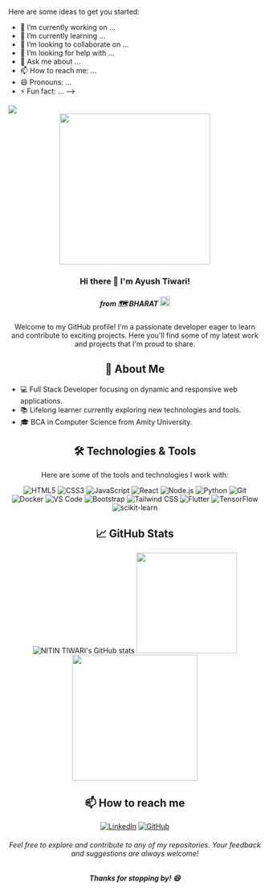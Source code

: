 Here are some ideas to get you started:

- 🔭 I’m currently working on ...
- 🌱 I’m currently learning ...
- 👯 I’m looking to collaborate on ...
- 🤔 I’m looking for help with ...
- 💬 Ask me about ...
- 📫 How to reach me: ...
- 😄 Pronouns: ...
- ⚡ Fun fact: ...
-->

 <img src="https://visitor-badge.laobi.icu/badge?page_id=Ayu-hack.Ayu-hack&"  />
 
<div align="center">
<img src= "https://media.giphy.com/media/v1.Y2lkPTc5MGI3NjExZDBlenJtYTZiY3RucnM2ZzdjZ3F1dGFpY3JxcGM4eHVncjd0dHY5cCZlcD12MV9pbnRlcm5hbF9naWZfYnlfaWQmY3Q9Zw/2IudUHdI075HL02Pkk/giphy.gif" height="300px">
 
### Hi there 👋 I'm Ayush Tiwari!
##### from 🗺️ BHARAT <img src="https://media.giphy.com/media/v1.Y2lkPTc5MGI3NjExNnF1NGh2bTQ2OHB4c2w1ejkybDRnaXlwbjh2Zm1oYmliN203OWFuMCZlcD12MV9pbnRlcm5hbF9naWZfYnlfaWQmY3Q9cw/3ko3ZmwnSOpPmPkBsb/giphy.gif" height="20px" width="20px">

Welcome to my GitHub profile! I'm a passionate developer eager to learn and contribute to exciting projects. Here you'll find some of my latest work and projects that I'm proud to share.

## 🚀 About Me
<UL align="left">
<li>💻 Full Stack Developer focusing on dynamic and responsive web applications.</li>
<li> 📚 Lifelong learner currently exploring new technologies and tools.</li>
<li> 🎓 BCA in Computer Science from Amity University.</li>

</UL>

## 🛠️ Technologies & Tools

Here are some of the tools and technologies I work with:

![HTML5](https://img.shields.io/badge/-HTML5-E34F26?style=flat-square&logo=html5&logoColor=white)
![CSS3](https://img.shields.io/badge/-CSS3-1572B6?style=flat-square&logo=css3)
![JavaScript](https://img.shields.io/badge/-JavaScript-F7DF1E?style=flat-square&logo=javascript&logoColor=black)
![React](https://img.shields.io/badge/-React-61DAFB?style=flat-square&logo=react&logoColor=black)
![Node.js](https://img.shields.io/badge/-Node.js-339933?style=flat-square&logo=node.js&logoColor=white)
![Python](https://img.shields.io/badge/-Python-3776AB?style=flat-square&logo=python&logoColor=white)
![Git](https://img.shields.io/badge/-Git-F05032?style=flat-square&logo=git&logoColor=white)
![Docker](https://img.shields.io/badge/-Docker-2496ED?style=flat-square&logo=docker&logoColor=white)
![VS Code](https://img.shields.io/badge/-VS%20Code-007ACC?style=flat-square&logo=visual-studio-code&logoColor=white)
![Bootstrap](https://img.shields.io/badge/-Bootstrap-563D7C?style=flat-square&logo=bootstrap&logoColor=white)
![Tailwind CSS](https://img.shields.io/badge/-Tailwind%20CSS-38B2AC?style=flat-square&logo=tailwind-css&logoColor=white)
![Flutter](https://img.shields.io/badge/-Flutter-02569B?style=flat-square&logo=flutter&logoColor=white)
![TensorFlow](https://img.shields.io/badge/-TensorFlow-FF6F00?style=flat-square&logo=tensorflow&logoColor=white)
![scikit-learn](https://img.shields.io/badge/-scikit--learn-F7931E?style=flat-square&logo=scikit-learn&logoColor=white)

## 📈 GitHub Stats
<div>

![NITIN TIWARI's GitHub stats](https://github-readme-stats.vercel.app/api?username=thedarknight01&show_icons=true&theme=radical)
<img src="https://github-readme-stats.vercel.app/api/top-langs?username=thedarknight01&show_icons=true&locale=en&layout=compact&theme=radical&disable_animations=true" height="200px"><br>
<img src="https://github-profile-trophy.vercel.app/?username=thedarknight01&row=2&column=3&theme=gruvbox" height="250px">
</div>

## 📫 How to reach me

[![LinkedIn](https://img.shields.io/badge/-LinkedIn-0077B5?style=flat-square&logo=linkedin&logoColor=white)](www.linkedin.com/in/ayush-tiwari02) [![GitHub](https://img.shields.io/badge/-GitHub-181717?style=flat-square&logo=github&logoColor=white)](https://github.com/Ayu-hack) 

###### Feel free to explore and contribute to any of my repositories. Your feedback and suggestions are always welcome!

##### Thanks for stopping by! 😄
<div>
